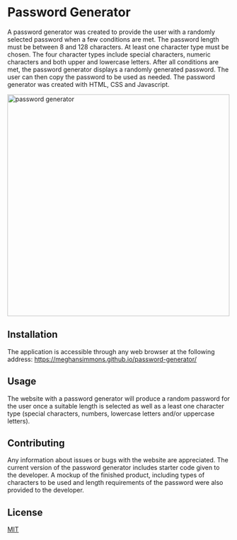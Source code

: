 # Password Generator

A password generator was created to provide the user with a randomly selected password when a few conditions are met. The password length must be between 8 and 128 characters.  At least one character type must be chosen.  The four character types include special characters, numeric characters and both upper and lowercase letters. After all conditions are met, the password generator displays a randomly generated password. The user can then copy the password to be used as needed. The password generator was created with HTML, CSS and Javascript. 

<img width="502" alt="password generator" src="https://user-images.githubusercontent.com/128755783/230701433-6c4143d6-be0a-4056-9e0e-43a1583b1ae9.png">


## Installation

The application is accessible through any web browser at the following address: 
https://meghansimmons.github.io/password-generator/

## Usage

The website with a password generator will produce a random password for the user once a suitable length is selected as well as a least one character type (special characters, numbers, lowercase letters and/or uppercase letters).


## Contributing

Any information about issues or bugs with the website are appreciated. The current version of the password generator includes starter code given to the developer. A mockup of the finished product, including types of characters to be used and length requirements of the password were also provided to the developer.

## License

[MIT](https://choosealicense.com/licenses/mit/)
